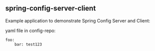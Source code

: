 ## spring-config-server-client

Example application to demonstrate Spring Config Server and Client:

yaml file in config-repo:

```
foo:
    bar: test123
```
